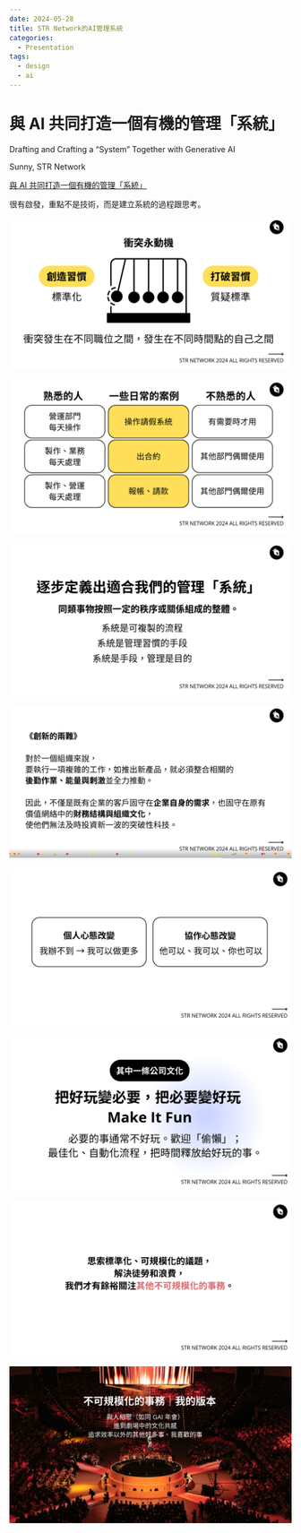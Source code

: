 ```yaml
---
date: 2024-05-28
title: STR Network的AI管理系統
categories:
  - Presentation
tags:
  - design
  - ai
---
```


# 與 AI 共同打造一個有機的管理「系統」

Drafting and Crafting a “System” Together with Generative AI

Sunny, STR Network

[與 AI 共同打造一個有機的管理「系統」](https://www.canva.com/design/DAGDaSyyWG8/5pHTDeG7NWcWgpgqKbvH5A/view)

很有啟發，重點不是技術，而是建立系統的過程跟思考。

![slide1](../../assets/blog/str-network_system/str-network_system1.png)

![slide2](../../assets/blog/str-network_system/str-network_system2.png)

![slide3](../../assets/blog/str-network_system/str-network_system3.png)

![slide4](../../assets/blog/str-network_system/str-network_system4.png)

![slide5](../../assets/blog/str-network_system/str-network_system5.png)

![slide6](../../assets/blog/str-network_system/str-network_system6.png)

![slide7](../../assets/blog/str-network_system/str-network_system7.png)

![slide8](../../assets/blog/str-network_system/str-network_system8.png)


